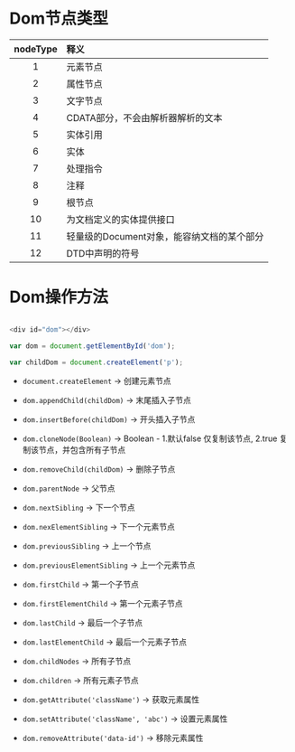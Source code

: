 


# Dom节点类型

| nodeType| 释义 |
| :--: | :-- |
| 1 | 元素节点 |
| 2 | 属性节点 |
| 3 | 文字节点 |
| 4 | CDATA部分，不会由解析器解析的文本 |
| 5 | 实体引用 |
| 6 | 实体 |
| 7 | 处理指令 |
| 8 | 注释 |
| 9 | 根节点 |
| 10 | 为文档定义的实体提供接口 |
| 11 | 轻量级的Document对象，能容纳文档的某个部分 |
| 12 | DTD中声明的符号 |

# Dom操作方法

```js

<div id="dom"></div>

var dom = document.getElementById('dom');

var childDom = document.createElement('p');

```

- ```document.createElement```   → 创建元素节点

- ```dom.appendChild(childDom)``` → 末尾插入子节点

- ```dom.insertBefore(childDom)``` → 开头插入子节点

- ```dom.cloneNode(Boolean)``` → Boolean - 1.默认false 仅复制该节点, 2.true 复制该节点，并包含所有子节点

- ```dom.removeChild(childDom)``` → 删除子节点

- ```dom.parentNode``` → 父节点

- ```dom.nextSibling``` → 下一个节点

- ```dom.nexElementSibling``` → 下一个元素节点

- ```dom.previousSibling``` → 上一个节点

- ```dom.previousElementSibling``` → 上一个元素节点

- ```dom.firstChild``` → 第一个子节点

- ```dom.firstElementChild``` → 第一个元素子节点

- ```dom.lastChild``` → 最后一个子节点

- ```dom.lastElementChild``` → 最后一个元素子节点

- ```dom.childNodes``` → 所有子节点

- ```dom.children``` → 所有元素子节点

- ```dom.getAttribute('className')``` → 获取元素属性

- ```dom.setAttribute('className', 'abc')``` → 设置元素属性

- ```dom.removeAttribute('data-id')``` → 移除元素属性






